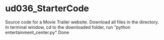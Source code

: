 # ud036_StarterCode
Source code for a Movie Trailer website.
Download all files in the directory.
In terminal window, cd to the downloaded folder, run "python entertainment_center.py"
Done
